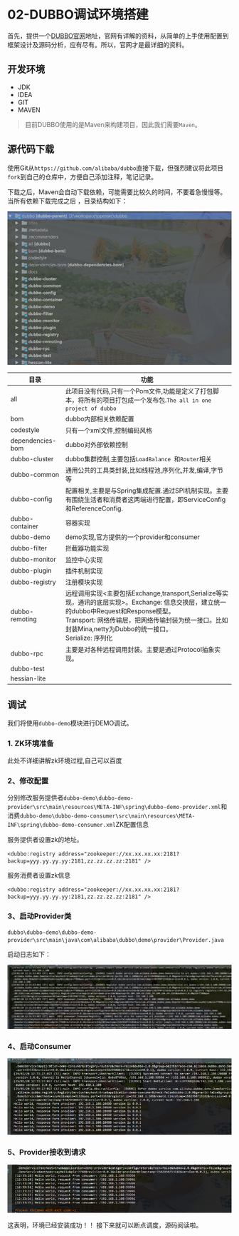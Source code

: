 # 02-DUBBO调试环境搭建

首先，提供一个[DUBBO官网]( http://dubbo.apache.org/zh-cn/docs/user/quick-start.html )地址，官网有详解的资料，从简单的上手使用配置到框架设计及源码分析，应有尽有。所以，官网才是最详细的资料。

## 开发环境
   - JDK
   - IDEA
   - GIT
   - MAVEN
   > 目前DUBBO使用的是Maven来构建项目，因此我们需要`Maven`。

## 源代码下载

使用Git从`https://github.com/alibaba/dubbo`直接下载，但强烈建议将此项目`fork`到自己的仓库中，方便自己添加注释，笔记记录。

下载之后，Maven会自动下载依赖，可能需要比较久的时间，不要着急慢慢等。当所有依赖下载完成之后 ，目录结构如下：

![Dubbo项目目录结构](./images/02/01.jpg)

| 目录             | 功能                                                         |
| ---------------- | ------------------------------------------------------------ |
| all              | 此项目没有代码,只有一个Pom文件,功能是定义了打包脚本，将所有的项目打包成一个发布包.`The all in one project of dubbo` |
| bom              | dubbo内部相关依赖配置                                        |
| codestyle        | 只有一个xml文件,控制编码风格                                 |
| dependencies-bom | dubbo对外部依赖控制                                          |
| dubbo-cluster    | dubbo集群控制,主要包括`LoadBalance `和`Router`相关           |
| dubbo-common     | 通用公共的工具类封装,比如线程池,序列化,并发,编译,字节等      |
| dubbo-config     | 配置相关,主要是与Spring集成配置.通过SPI机制实现。主要有围绕生活者和消费者这两端进行配置，即ServiceConfig和ReferenceConfig. |
| dubbo-container  | 容器实现                                                     |
| dubbo-demo       | demo实现,官方提供的一个provider和consumer                    |
| dubbo-filter     | 拦截器功能实现                                               |
| dubbo-monitor    | 监控中心实现                                                 |
| dubbo-plugin     | 插件机制实现                                                 |
| dubbo-registry   | 注册模块实现                                                 |
| dubbo-remoting   | 远程调用实现<主要包括Exchange,transport,Serialize等实现，通讯的底层实现>。Exchange: 信息交换层，建立统一的dubbo中Request和Response模型。<br>Transport: 网络传输层，把网络传输封装为统一接口。比如封装Mina,netty为Dubbo的统一接口。<br>Serialize: 序列化 |
| dubbo-rpc        | 主要是对各种远程调用封装。主要是通过Protocol抽象实现。       |
| dubbo-test       |                                                              |
| hessian-lite     |                                                              |



## 调试

我们将使用`dubbo-demo`模块进行DEMO调试。

### 1. ZK环境准备

此处不详细讲解zk环境过程,自己可以百度

### 2、修改配置

分别修改服务提供者`dubbo-demo\dubbo-demo-provider\src\main\resources\META-INF\spring\dubbo-demo-provider.xml`和消费`dubbo-demo\dubbo-demo-consumer\src\main\resources\META-INF\spring\dubbo-demo-consumer.xml`ZK配置信息

服务提供者设置zk的地址。

```properties
<dubbo:registry address="zookeeper://xx.xx.xx.xx:2181?backup=yyy.yy.yy.yy:2181,zz.zz.zz.zz:2181" />
```

服务消费者设置zk信息

```properties
<dubbo:registry address="zookeeper://xx.xx.xx.xx:2181?backup=yyy.yy.yy.yy:2181,zz.zz.zz.zz:2181" />
```

### 3、启动Provider类

`dubbo\dubbo-demo\dubbo-demo-provider\src\main\java\com\alibaba\dubbo\demo\provider\Provider.java`

启动日志如下：

![2](./images/02/2.png)

### 4、启动Consumer

![3](./images/02/3.png)

### 5、Provider接收到请求

![4](./images/02/4.jpg)

这表明，环境已经安装成功！！
接下来就可以断点调度，源码阅读啦。